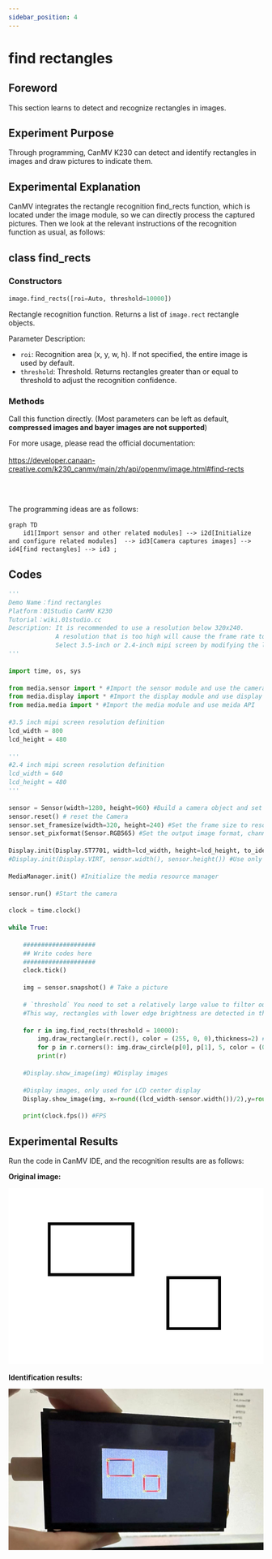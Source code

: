 ```yaml
---
sidebar_position: 4
---
```


# find rectangles

## Foreword
This section learns to detect and recognize rectangles in images.

## Experiment Purpose
Through programming, CanMV K230 can detect and identify rectangles in images and draw pictures to indicate them.

## Experimental Explanation

CanMV integrates the rectangle recognition find_rects function, which is located under the image module, so we can directly process the captured pictures. Then we look at the relevant instructions of the recognition function as usual, as follows:

## class find_rects

### Constructors
```python
image.find_rects([roi=Auto, threshold=10000])
```
Rectangle recognition function. Returns a list of `image.rect` rectangle objects.

Parameter Description:
- `roi`: Recognition area (x, y, w, h). If not specified, the entire image is used by default.
- `threshold`: Threshold. Returns rectangles greater than or equal to threshold to adjust the recognition confidence.

### Methods

Call this function directly. (Most parameters can be left as default, **compressed images and bayer images are not supported**)

For more usage, please read the official documentation:<br></br>
https://developer.canaan-creative.com/k230_canmv/main/zh/api/openmv/image.html#find-rects

<br></br>

The programming ideas are as follows:

```mermaid
graph TD
    id1[Import sensor and other related modules] --> i2d[Initialize and configure related modules]  --> id3[Camera captures images] --> id4[find rectangles] --> id3 ;
```

## Codes

```python
'''
Demo Name：find rectangles
Platform：01Studio CanMV K230
Tutorial：wiki.01studio.cc
Description: It is recommended to use a resolution below 320x240.
             A resolution that is too high will cause the frame rate to drop.
             Select 3.5-inch or 2.4-inch mipi screen by modifying the lcd_width and lcd_height parameter values.
'''

import time, os, sys

from media.sensor import * #Import the sensor module and use the camera API
from media.display import * #Import the display module and use display API
from media.media import * #Import the media module and use meida API

#3.5 inch mipi screen resolution definition
lcd_width = 800
lcd_height = 480

'''
#2.4 inch mipi screen resolution definition
lcd_width = 640
lcd_height = 480
'''

sensor = Sensor(width=1280, height=960) #Build a camera object and set the camera image length and width to 4:3
sensor.reset() # reset the Camera
sensor.set_framesize(width=320, height=240) #Set the frame size to resolution (320x240), default channel 0
sensor.set_pixformat(Sensor.RGB565) #Set the output image format, channel 0

Display.init(Display.ST7701, width=lcd_width, height=lcd_height, to_ide=True) #Use 3.5-inch mipi screen and IDE buffer to display images at the same time
#Display.init(Display.VIRT, sensor.width(), sensor.height()) #Use only the IDE buffer to display images

MediaManager.init() #Initialize the media resource manager

sensor.run() #Start the camera

clock = time.clock()

while True:

    ####################
    ## Write codes here
    ####################
    clock.tick()

    img = sensor.snapshot() # Take a picture

    # `threshold` You need to set a relatively large value to filter out noise.
    #This way, rectangles with lower edge brightness are detected in the image. The larger the magnitude of the #rectangle edge, the stronger the contrast…

    for r in img.find_rects(threshold = 10000):
        img.draw_rectangle(r.rect(), color = (255, 0, 0),thickness=2) #draw rectangls
        for p in r.corners(): img.draw_circle(p[0], p[1], 5, color = (0, 255, 0))#Draw small circles on the four corners
        print(r)

    #Display.show_image(img) #Display images

    #Display images, only used for LCD center display
    Display.show_image(img, x=round((lcd_width-sensor.width())/2),y=round((lcd_height-sensor.height())/2))

    print(clock.fps()) #FPS

```

## Experimental Results

Run the code in CanMV IDE, and the recognition results are as follows:

**Original image:**

![rects](./img/find_rects/find_rects1.png)

**Identification results:**

![rects](./img/find_rects/find_rects2.jpg)

